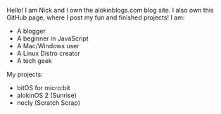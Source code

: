 Hello! I am Nick and I own the alokinblogs.com blog site. I also own this GitHub page, where I post my fun and finished projects! 
I am:
- A blogger
- A beginner in JavaScript
- A Mac/Windows user
- A Linux Distro creator
- A tech geek

My projects:
- bitOS for micro:bit
- alokinOS 2 (Sunrise)
- necly (Scratch Scrap)



